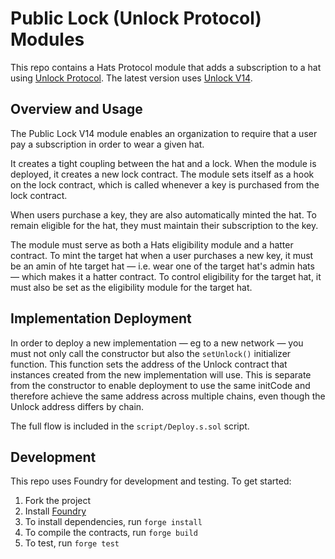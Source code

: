 # Public Lock (Unlock Protocol) Modules

This repo contains a Hats Protocol module that adds a subscription to a hat using [Unlock Protocol](https://github.com/unlock-protocol/unlock). The latest version uses [Unlock V14](https://docs.unlock-protocol.com/core-protocol/public-lock/#version-14).

## Overview and Usage

The Public Lock V14 module enables an organization to require that a user pay a subscription in order to wear a given hat.

It creates a tight coupling between the hat and a lock. When the module is deployed, it creates a new lock contract. The module sets itself as a hook on the lock contract, which is called whenever a key is purchased from the lock contract.

When users purchase a key, they are also automatically minted the hat. To remain eligible for the hat, they must maintain their subscription to the key.

The module must serve as both a Hats eligibility module and a hatter contract. To mint the target hat when a user purchases a new key, it must be an amin of hte target hat — i.e. wear one of the target hat's admin hats — which makes it a hatter contract. To control eligibility for the target hat, it must also be set as the eligibility module for the target hat.

## Implementation Deployment

In order to deploy a new implementation — eg to a new network — you must not only call the constructor but also the `setUnlock()` initializer function. This function sets the address of the Unlock contract that instances created from the new implementation will use. This is separate from the constructor to enable deployment to use the same initCode and therefore achieve the same address across multiple chains, even though the Unlock address differs by chain.

The full flow is included in the `script/Deploy.s.sol` script.

## Development

This repo uses Foundry for development and testing. To get started:

1. Fork the project
2. Install [Foundry](https://book.getfoundry.sh/getting-started/installation)
3. To install dependencies, run `forge install`
4. To compile the contracts, run `forge build`
5. To test, run `forge test`
